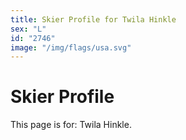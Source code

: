 ```yaml
---
title: Skier Profile for Twila Hinkle
sex: "L"
id: "2746"
image: "/img/flags/usa.svg" 
---
```


# Skier Profile

This page is for: Twila Hinkle.
    